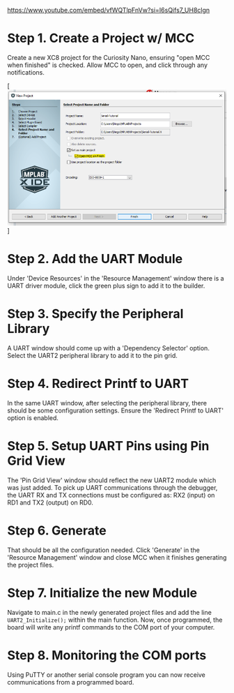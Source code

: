 https://www.youtube.com/embed/vfWQTlpFnVw?si=I6sQifs7_UH8clgn

# Step 1. Create a Project w/ MCC
Create a new XC8 project for the Curiosity Nano, ensuring "open MCC when finished" is checked. Allow MCC to open, and click through any notifications.

[![Step 1](images/step1.png)]

# Step 2. Add the UART Module
Under 'Device Resources' in the 'Resource Management' window there is a UART driver module, click the green plus sign to add it to the builder.

# Step 3. Specify the Peripheral Library
A UART window should come up with a 'Dependency Selector' option. Select the UART2 peripheral library to add it to the pin grid.

# Step 4. Redirect Printf to UART
In the same UART window, after selecting the peripheral library, there should be some configuration settings. Ensure the 'Redirect Printf to UART' option is enabled.

# Step 5. Setup UART Pins using Pin Grid View
The 'Pin Grid View' window should reflect the new UART2 module which was just added. To pick up UART communications through the debugger, the UART RX and TX connections must be configured as: RX2 (input) on RD1 and TX2 (output) on RD0.

# Step 6. Generate
That should be all the configuration needed. Click 'Generate' in the 'Resource Management' window and close MCC when it finishes generating the project files.

# Step 7. Initialize the new Module
Navigate to main.c in the newly generated project files and add the line `UART2_Initialize();` within the main function. Now, once programmed, the board will write any printf commands to the COM port of your computer.

# Step 8. Monitoring the COM ports
Using PuTTY or another serial console program you can now receive communications from a programmed board.
